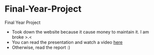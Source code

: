 # Final-Year-Project
Final Year Project
- Took down the website because it cause money to maintain it. I am broke >.<
- You can read the presentation and watch a video [here](https://docs.google.com/presentation/d/1n2d3yMGD4mcpAE4Go3v2Wb6xZEtHuWUWpTmWVqrrVFs/edit#slide=id.g4dfce81f19_0_45)
- Otherwise, read the report :)
